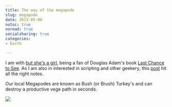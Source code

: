 ```yaml
---
title: The way of the megapode
slug: megapode
date: 2013-05-06
notoc: true
noread: true
socialsharing: true
categories: 
- Earth

---
```

I am with [but she's a girl][rousette], being a fan of Douglas Adam's book [Last Chance to See][amazon]. As I am also in interested in scripting and other geekery, this [post][rousette 2] hit all the right notes.

Our local Megapodes are known as Bush (or Brush) Turkey's and can destroy a productive vege path in seconds.

![][williampickup]

[amazon]: http://www.amazon.com/gp/product/0345371984/tag=slowlane-20
[rousette]: http://www.rousette.org.uk
[rousette 2]: http://www.rousette.org.uk/blog/archives/the-way-of-the-megapode
[williampickup]: /uploads/2014/02/440px-Alectura_lathami.jpg